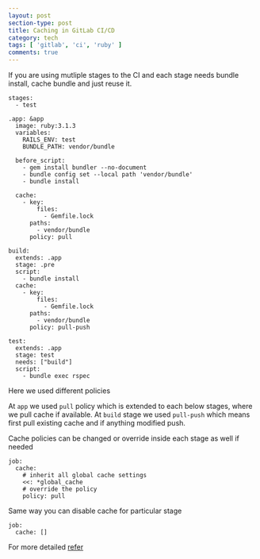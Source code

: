 ```yaml
---
layout: post
section-type: post
title: Caching in GitLab CI/CD
category: tech
tags: [ 'gitlab', 'ci', 'ruby' ]
comments: true
---
```


If you are using mutliple stages to the CI and each stage needs bundle install, cache bundle and just reuse it.

```
stages:
  - test

.app: &app
  image: ruby:3.1.3
  variables:
    RAILS_ENV: test
    BUNDLE_PATH: vendor/bundle

  before_script:
    - gem install bundler --no-document
    - bundle config set --local path 'vendor/bundle'
    - bundle install

  cache:
    - key:
        files:
          - Gemfile.lock
      paths:
        - vendor/bundle
      policy: pull

build:
  extends: .app
  stage: .pre
  script:
    - bundle install
  cache:
    - key:
        files:
          - Gemfile.lock
      paths:
        - vendor/bundle
      policy: pull-push

test:
  extends: .app
  stage: test
  needs: ["build"]
  script:
    - bundle exec rspec
```

Here we used different policies

At `app` we used `pull` policy which is extended to each below stages, where we pull cache if available. At `build` stage we used `pull-push` which means first pull existing cache and if anything modified push.

Cache policies can be changed or override inside each stage as well if needed

```
job:
  cache:
    # inherit all global cache settings
    <<: *global_cache
    # override the policy
    policy: pull
```

Same way you can disable cache for particular stage

```
job:
  cache: []
```

For more detailed [refer](https://docs.gitlab.com/ee/ci/caching/)

